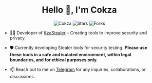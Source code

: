 <h1 align="center">Hello 👋, I'm Cokza</h1>

<p align="center">
  <img src="https://komarev.com/ghpvc/?username=Cokza&label=Profile%20views&color=FFD700&style=flat" alt="Cokza" />
  <img src="https://img.shields.io/badge/dynamic/json?&label=Stars%20Count&color=FFD700&style=flat&style=for-the-badge&query=%24.stars&url=https://api.github-star-counter.workers.dev/user/cokza" alt="Stars">
  <img src="https://img.shields.io/badge/dynamic/json?&label=Forks%20Count&color=FFD700&style=flat&style=for-the-badge&query=%24.forks&url=https://api.github-star-counter.workers.dev/user/cokza" alt="Forks">
</p>

- 👨‍💻 Developer of [KzaStealer](https://github.com/Cokza/KzaStealer) – Creating tools to improve security and privacy.

- 🛡 Currently developing Stealer tools for security testing. **Please use these tools in a safe and isolated environment, within legal boundaries, and for ethical purposes only.**

- 📫 Reach out to me on [Telegram](https://t.me/D_E_V_3) for any inquiries, collaborations, or discussions.
